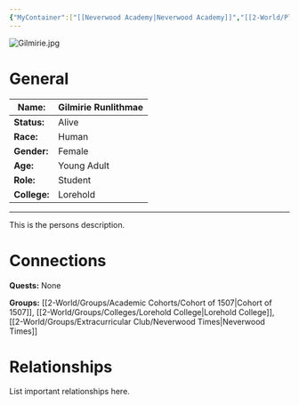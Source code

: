 ```yaml
---
{"MyContainer":["[[Neverwood Academy|Neverwood Academy]]","[[2-World/Places/Lorehold Campus.md|Lorehold Campus]]"],"MyCategory":null,"image":"Gilmirie.jpg","tags":["Category/People"],"obsidianUIMode":"preview","aliases":null,"NoteStatus":"❓","char_status":"Alive","char_race":"Human","char_gender":"Female","char_role":"Student","char_college":"Lorehold","char_items":null,"char_age":"Young Adult","parents":null,"children":null,"enemies":null,"allies":null,"siblings":null,"partner":null,"Connected_Quests":[],"Connected_Groups":["[[Cohort of 1507|Cohort of 1507]]","[[Lorehold College|Lorehold College]]","[[Neverwood Times|Neverwood Times]]"],"dg-publish":true,"dg-path":"World/People/Students/Gilmirie Runlithmae.md","permalink":"/world/people/students/gilmirie-runlithmae/","dgPassFrontmatter":true,"updated":"2025-10-03T13:47:44.000+01:00"}
---
```



![Gilmirie.jpg](/img/user/z_Assets/character_art/NPCs/Cohort%20of%201507/Gilmirie.jpg)
# General


| Name:        | Gilmirie Runlithmae |
| ------------ | ------------------- |
| **Status:**  | Alive               |
| **Race:**    | Human               |
| **Gender:**  | Female              |
| **Age:**     | Young Adult         |
| **Role:**    | Student             |
| **College:** | Lorehold            |


---

This is the persons description. 


# Connections


**Quests:** None 

**Groups:**  [[2-World/Groups/Academic Cohorts/Cohort of 1507\|Cohort of 1507]], [[2-World/Groups/Colleges/Lorehold College\|Lorehold College]], [[2-World/Groups/Extracurricular Club/Neverwood Times\|Neverwood Times]]


# Relationships

List important relationships here. 

